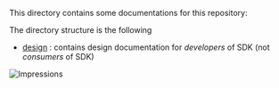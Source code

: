 
This directory contains some documentations for this repository:

The directory structure is the following
- [design](https://github.com/Azure/azure-sdk-for-android/blob/main/doc/design) : contains design documentation for _developers_ of SDK (not _consumers_ of SDK)

![Impressions](https://azure-sdk-impressions.azurewebsites.net/api/impressions/azure-sdk-for-android%2Fdoc%2FREADME.png)
